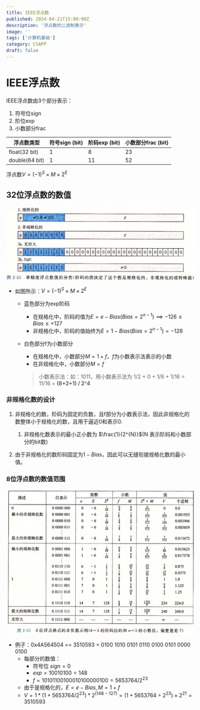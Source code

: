 ```yaml
---
title: IEEE浮点数
published: 2024-04-21T15:00:00Z
description: '浮点数的二进制表示'
image: ''
tags: ['计算机基础']
category: CSAPP
draft: false
---
```


# IEEE浮点数

IEEE浮点数由3个部分表示：

1. 符号位sign
2. 阶位exp
3. 小数部分frac

| 浮点数类型     | 符号sign (bit) | 阶码exp (bit) | 小数部分frac (bit) |
| -------------- | -------------- | ------------- | ------------------ |
| float(32 bit)  | 1              | 8             | 23                 |
| double(64 bit) | 1              | 11            | 52                 |

浮点数$V = (-1)^S \times M \times 2^E$​​ 

## 32位浮点数的数值

![float](https://raw.githubusercontent.com/chrisnake11/picgo/main/blog/float.png)

+ 如图所示：$V = (-1)^S \times M \times 2^E$ 

  + 蓝色部分为exp阶码

    + 在规格化中，阶码的值为$E = e - Bias(Bias = 2^{n - 1}) \implies -126 \le Bias \le +127$
    + 非规格化中，阶码的值始终为$E = 1 - Bias(Bias = 2^{n - 1}) = -126$

  + 白色部分f为小数部分

    + 在规格化中，小数部分$M = 1 + f$，$f$为小数表示法表示的小数
    + 在非规格化中，小数部分$M = f$​

    > 小数表示法：如：1011，用小数表示法为 1/2 + 0 + 1/8 + 1/16 = 11/16 = **(8+2+1) / 2^4**

### 非规格化数的设计

1. 非规格化的数，阶码为固定的负数，且f部分为小数表示法，因此非规格化的数整体小于规格化的数，且用于逼近0和表示0.
   1. 非规格化数表示的最小正小数为 $\frac{1}{2^{N}}$(N 表示阶码和小数部分的bit数)

2. 由于非规格化的数阶码固定为$1 - Bias$，因此可以无缝衔接规格化数的最小值。

### 8位浮点数的数值范围

![image-20240421155047457](https://raw.githubusercontent.com/chrisnake11/picgo/main/blog/8bitFloat.png)



+ 例子：0x4A564504 == 3510593 = 0100 1010 0101 0110 0100 0101 0000 0100
  + 每部分的数值：
    + 符号位 $sign = 0$
    + $exp = 10010100 = 148$
    + $f = 101 0110 0100 0101 0000 0100 = 5653764 / 2^{23}$
  + 由于是规格化的，$E = e - Bias, M = 1 + f$
  + $V = 1 * (1 + 5653764 / 2^{23}) * 2^{(148 - 127)} = ( 1 + 5653764 ÷ 2^{23}) × 2^{21} = 3510593$